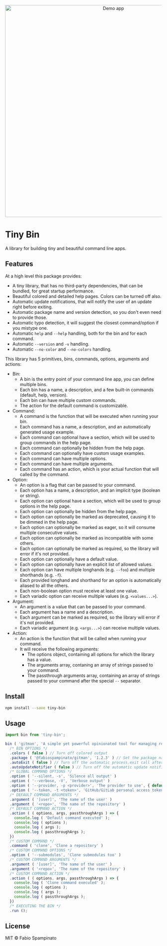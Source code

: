 
<p align="center">
  <img src="./resources/demo.png" alt="Demo app" width="681px">
</p>

# Tiny Bin

A library for building tiny and beautiful command line apps.

## Features

At a high level this package provides:

- A tiny library, that has no third-party dependencies, that can be bundled, for great startup performance.
- Beautiful colored and detailed help pages. Colors can be turned off also.
- Automatic update notifications, that will notify the user of an update right before exiting.
- Automatic package name and version detection, so you don't even need to provide those.
- Automatic typo detection, it will suggest the closest command/option if you mistype one.
- Automatic `help` and `--help` handling, both for the bin and for each command.
- Automatic `--version` and `-v` handling.
- Automatic `--no-color` and `--no-colors` handling.

This library has 5 primitives, bins, commands, options, arguments and actions:

- Bin:
  - A bin is the entry point of your command line app, you can define multiple bins.
  - Each bin has a name, a description, and a few built-in commands (default, help, version).
  - Each bin can have multiple custom commands.
  - The action for the default command is customizable.
- Command:
  - A command is the function that will be executed when running your bin.
  - Each command has a name, a description, and an automatically generated usage example.
  - Each command can optional have a section, which will be used to group commands in the help page.
  - Each command can optionally be hidden from the help page.
  - Each command can optionally have custom usage examples.
  - Each command can have multiple options.
  - Each command can have multiple arguments.
  - Each command has an action, which is your actual function that will called by the command.
- Option:
  - An option is a flag that can be passed to your command.
  - Each option has a name, a description, and an implicit type (boolean or string).
  - Each option can optional have a section, which will be used to group options in the help page.
  - Each option can optionally be hidden from the help page.
  - Each option can optionally be marked as deprecated, causing it to be dimmed in the help page.
  - Each option can optionally be marked as eager, so it will consume multiple consecutive values.
  - Each option can optionally be marked as incompatible with some others.
  - Each option can optionally be marked as required, so the library will error if it's not provided.
  - Each option can optionally have a default value.
  - Each option can optionally have an explicit list of allowed values.
  - Each option can have multiple longhands (e.g. `--foo`) and multiple shorthands (e.g. `-f`).
  - Each provided longhand and shorthand for an option is automatically aliased to all the others.
  - Each non-boolean option must receive at least one value.
  - Each variadic option can receive multiple values (e.g. `<values...>`).
- Argument:
  - An argument is a value that can be passed to your command.
  - Each argument has a name and a description.
  - Each argument can be marked as required, so the library will error if it's not provided.
  - Each variadic argument (e.g. `<args...>`) can receive multiple values.
- Action:
  - An action is the function that will be called when running your command.
  - It will receive the following arguments:
    - The options object, containing all options for which the library has a value.
    - The arguments array, contaning an array of strings passed to your command.
    - The passthrough arguments array, containing an array of strings passed to your command after the special `--` separator.

## Install

```sh
npm install --save tiny-bin
```

## Usage

```ts
import bin from 'tiny-bin';

bin ( 'gitman', 'A simple yet powerful opinionated tool for managing repositories' )
  /* BIN OPTIONS */
  .colors ( false ) // Turn off colored output
  .package ( '@fabiospampinato/gitman', '1.2.3' ) // Set the package name and version number manually
  .autoExit ( false ) // Turn off the automatic process.exit call after action execution
  .autoUpdateNotifier ( false ) // Turn off the automatic update notifier
  /* GLOBAL COMMAND OPTIONS */
  .option ( '--silent, -s', 'Silence all output' )
  .option ( '--verbose, -V', 'Verbose output' )
  .option ( '--provider, -p <provider>', 'The provider to use', { default: 'github', enum: ['github', 'gitlab'] } )
  .option ( '--token, -t <token>', 'GitHub/GitLab personal access token', { required: true } )
  /* DEFAULT COMMAND ARGUMENTS */
  .argument ( '[user]', 'The name of the user' )
  .argument ( '<repo>', 'The name of the repository' )
  /* DEFAULT COMMAND ACTION */
  .action ( ( options, args, passthroughArgs ) => {
    console.log ( 'Default command executed' );
    console.log ( options );
    console.log ( args );
    console.log ( passthroughArgs );
  })
  /* CUSTOM COMMAND */
  .command ( 'clone', 'Clone a repository' )
  /* CUSTOM COMMAND OPTIONS */
  .option ( '--submodules', 'Clone submodules too' )
  /* CUSTOM COMMAND ARGUMENTS */
  .argument ( '[user]', 'The name of the user' )
  .argument ( '<repo>', 'The name of the repository' )
  /* CUSTOM COMMAND ACTION */
  .action ( ( options, args, passthroughArgs ) => {
    console.log ( 'Clone command executed' );
    console.log ( options );
    console.log ( args );
    console.log ( passthroughArgs );
  })
  /* EXECUTING THE BIN */
  .run ();
```

## License

MIT © Fabio Spampinato
